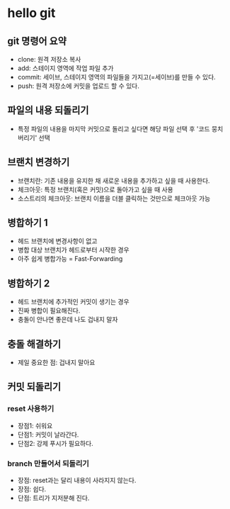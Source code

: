 # hello git

## git 명령어 요약

- clone: 원격 저장소 복사
- add: 스테이지 영역에 작업 파일 추가
- commit: 세이브, 스테이지 영역의 파일들을 가지고(=세이브)를 만들 수 있다.
- push: 원격 저장소에 커밋을 업로드 할 수 있다.

## 파일의 내용 되돌리기

- 특정 파일의 내용을 마지막 커밋으로 돌리고 싶다면 해당 파일 선택 후 '코드 뭉치 버리기' 선택

## 브랜치 변경하기

- 브랜치란: 기존 내용을 유지한 채 새로운 내용을 추가하고 싶을 때 사용한다.
- 체크아웃: 특정 브랜치(혹은 커밋)으로 돌아가고 싶을 때 사용
- 소스트리의 체크아웃: 브랜치 이름을 더블 클릭하는 것만으로 체크아웃 가능

## 병합하기 1

- 헤드 브랜치에 변경사항이 없고
- 병합 대상 브랜치가 헤드로부터 시작한 경우
- 아주 쉽게 병합가능 = Fast-Forwarding

## 병합하기 2

- 헤드 브랜치에 추가적인 커밋이 생기는 경우
- 진짜 병합이 필요해진다.
- 충돌이 안나면 좋은데 나도 겁내지 말자

## 충돌 해결하기

- 제일 중요한 점: 겁내지 말아요

## 커밋 되돌리기

### reset 사용하기

- 장점1: 쉬워요
- 단점1: 커밋이 날라간다.
- 단점2: 강제 푸시가 필요하다.

### branch 만들어서 되돌리기

- 장점: reset과는 달리 내용이 사라지지 않는다.
- 장점: 쉽다.
- 단점: 트리가 지저분해 진다.
